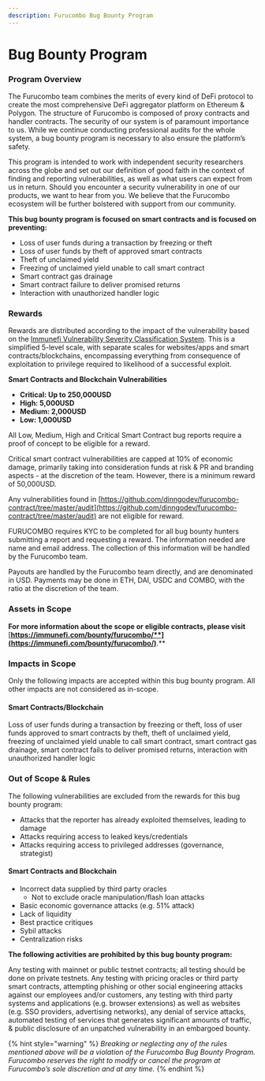 ```yaml
---
description: Furucombo Bug Bounty Program
---
```


# Bug Bounty Program

### **Program Overview**

The Furucombo team combines the merits of every kind of DeFi protocol to create the most comprehensive DeFi aggregator platform on Ethereum & Polygon. The structure of Furucombo is composed of proxy contracts and handler contracts. The security of our system is of paramount importance to us. While we continue conducting professional audits for the whole system, a bug bounty program is necessary to also ensure the platform’s safety.

This program is intended to work with independent security researchers across the globe and set out our definition of good faith in the context of finding and reporting vulnerabilities, as well as what users can expect from us in return. Should you encounter a security vulnerability in one of our products, we want to hear from you. We believe that the Furucombo ecosystem will be further bolstered with support from our community.

**This bug bounty program is focused on smart contracts and is focused on preventing:**

* Loss of user funds during a transaction by freezing or theft&#x20;
* Loss of user funds by theft of approved smart contracts&#x20;
* Theft of unclaimed yield
* Freezing of unclaimed yield unable to call smart contract&#x20;
* Smart contract gas drainage
* Smart contract failure to deliver promised returns&#x20;
* Interaction with unauthorized handler logic

### **Rewards**

Rewards are distributed according to the impact of the vulnerability based on the [Immunefi Vulnerability Severity Classification System](https://immunefi.com/severity-updated/). This is a simplified 5-level scale, with separate scales for websites/apps and smart contracts/blockchains, encompassing everything from consequence of exploitation to privilege required to likelihood of a successful exploit.

**Smart Contracts and Blockchain Vulnerabilities**&#x20;

* **Critical: Up to 250,000USD**
* **High: 5,000USD**&#x20;
* **Medium: 2,000USD**&#x20;
* **Low: 1,000USD**

All Low, Medium, High and Critical Smart Contract bug reports require a proof of concept to be eligible for a reward.

Critical smart contract vulnerabilities are capped at 10% of economic damage, primarily taking into consideration funds at risk & PR and branding aspects - at the discretion of the team. However, there is a minimum reward of 50,000USD.

Any vulnerabilities found in [https://github.com/dinngodev/furucombo-contract/tree/master/audit](https://github.com/dinngodev/furucombo-contract/tree/master/audit) are not eligible for reward.

FURUCOMBO requires KYC to be completed for all bug bounty hunters submitting a report and requesting a reward. The information needed are name and email address. The collection of this information will be handled by the Furucombo team.

Payouts are handled by the Furucombo team directly, and are denominated in USD. Payments may be done in ETH, DAI, USDC and COMBO, with the ratio at the discretion of the team.

### **Assets in Scope**

**For more information about the scope or eligible contracts, please visit** [**https://immunefi.com/bounty/furucombo/**](https://immunefi.com/bounty/furucombo/)**.**

### Impacts in Scope

Only the following impacts are accepted within this bug bounty program. All other impacts are not considered as in-scope.

#### Smart Contracts/Blockchain

Loss of user funds during a transaction by freezing or theft, loss of user funds approved to smart contracts by theft, theft of unclaimed yield, freezing of unclaimed yield unable to call smart contract, smart contract gas drainage, smart contract fails to deliver promised returns, interaction with unauthorized handler logic

### Out of Scope & Rules

The following vulnerabilities are excluded from the rewards for this bug bounty program:

* Attacks that the reporter has already exploited themselves, leading to damage&#x20;
* Attacks requiring access to leaked keys/credentials&#x20;
* Attacks requiring access to privileged addresses (governance, strategist)&#x20;

#### Smart Contracts and Blockchain&#x20;

* Incorrect data supplied by third party oracles&#x20;
  * Not to exclude oracle manipulation/flash loan attacks&#x20;
* Basic economic governance attacks (e.g. 51% attack)&#x20;
* Lack of liquidity&#x20;
* Best practice critiques&#x20;
* Sybil attacks&#x20;
* Centralization risks

**The following activities are prohibited by this bug bounty program:**

Any testing with mainnet or public testnet contracts; all testing should be done on private testnets. Any testing with pricing oracles or third party smart contracts, attempting phishing or other social engineering attacks against our employees and/or customers, any testing with third party systems and applications (e.g. browser extensions) as well as websites (e.g. SSO providers, advertising networks), any denial of service attacks, automated testing of services that generates significant amounts of traffic, & public disclosure of an unpatched vulnerability in an embargoed bounty.

{% hint style="warning" %}
_Breaking or neglecting any of the rules mentioned above will be a violation of the Furucombo Bug Bounty Program. Furucombo reserves the right to modify or cancel the program at Furucombo’s sole discretion and at any time._
{% endhint %}
